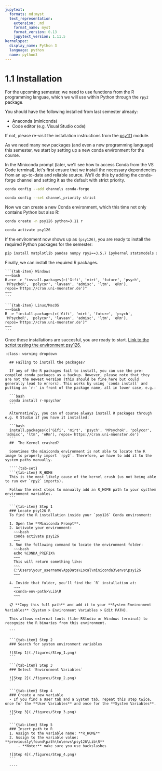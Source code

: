 ```yaml
---
jupytext:
  formats: md:myst
  text_representation:
    extension: .md
    format_name: myst
    format_version: 0.13
    jupytext_version: 1.11.5
kernelspec:
  display_name: Python 3
  language: python
  name: python3
---
```


# 1.1 Installation

For the upcoming semester, we need to use functions from the R programming languae, which we will use within Python through the `rpy2` package.

You should have the following installed from last semester already:

- Anaconda (miniconda)
- Code editor (e.g. Visual Studio code)

If not, please re-visit the installation instructions from the [psy111](https://mibur1.github.io/psy111/book/introduction/1_Setup/0_Introduction.html) module.

As we need many new packages (and even a new programming language) this semester, we start by setting up a new conda environment for the course. 

In the Miniconda prompt (later, we'll see how to access Conda from the VS Code terminal), let's first ensure that we install the necessary dependencies from an up-to-date and reliable source. We’ll do this by adding the conda-forge channel and setting it as the default with strict priority.

```bash
conda config --add channels conda-forge
```
```bash
conda config --set channel_priority strict
```

Now we can create a new Conda environment, which this time not only contains Python but also R:


```bash
conda create -n psy126 python=3.11 r
```
```bash
conda activate psy126
```

If the environment now shows up as `(psy126)`, you are ready to install the required Python packages for the semester:

```bash
pip install matplotlib pandas numpy rpy2==3.5.7 ipykernel statsmodels seaborn
```

Finally, we can install the required R packages.


````{tab-set}
```{tab-item} Windows
~~~bash
R.exe -e "install.packages(c('Gifi', 'mirt', 'future', 'psych', 'MPsychoR', 'polycor', 'lavaan', 'admisc', 'ltm', 'eRm'), repos='https://cran.uni-muenster.de')"
~~~
```

```{tab-item} Linux/MacOS
~~~bash
R -e "install.packages(c('Gifi', 'mirt', 'future', 'psych', 'MPsychoR', 'polycor', 'lavaan', 'admisc', 'ltm', 'eRm'), repos='https://cran.uni-muenster.de')"
~~~
```
````

Once these installations are succesful, you are ready to start.
[Link to the script testing the environment psy126.](https://elearning.uni-oldenburg.de/dispatch.php/course/files/index/fb7cffb2862814204658237b158e2baf?cid=8d69f333772c13bb395a1419339af627)


`````{admonition} 🔧 Potential Issues
:class: warning dropdown

  ## Failing to install the packages?

  If any of the R packages fail to install, you can use the pre-compiled conda packages as a backup. However, please note that they are not the newest version (this should be fine here but could generally lead to errors). This works by using `conda install` and putting an `r-` in front of the package name, all in lower case, e.g.:

  ```bash
  conda install r-mpsychor
  ```

  Alternatively, you can of course always install R packages through e.g. R Studio if you have it installed:

  ```bash
  install.packages(c('Gifi', 'mirt', 'psych', 'MPsychoR', 'polycor', 'admisc', 'ltm', 'eRm'), repos='https://cran.uni-muenster.de')
  ```
  ##  The Kernel crashed?

  Sometimes the miniconda environment is not able to locate the R image to properly import `rpy2`. Therefore, we have to add it to the system paths manually.

  ````{tab-set}
  ```{tab-item} R_HOME
  This is the most likely cause of the kernel crush (us not being able to run owr `rpy2` imports).
  
  Follow the next steps to manually add an R_HOME path to your systhem environment variables.
  ```

  ```{tab-item} Step 1
  ### Locate psy126 R
  To find the R installation inside your `psy126` Conda environment:

  1. Open the **Miniconda Prompt**.
  2. Activate your environment:
    ~~~bash
    conda activate psy126
    ~~~
  3. Run the following command to locate the environment folder:
    ~~~bash
    echo %CONDA_PREFIX%
    ~~~
    This will return something like:
    ~~~
    C:\Users\your_username\AppData\Local\miniconda3\envs\psy126
    ~~~

  4. Inside that folder, you'll find the `R` installation at:
    ~~~
    <conda-env-path>\Lib\R
    ~~~

  📋 **Copy this full path** and add it to your **System Environment Variables** (System > Environment Variables > Edit PATH).

  This allows external tools (like RStudio or Windows terminal) to recognize the R binaries from this environment.

  ```

  ```{tab-item} Step 2
  ### Search for system environment variables 

  ![Step 1](./figures/Step_1.png)
  ```

  ```{tab-item} Step 3
  ### Select `Environment Variables` 

  ![Step 2](./figures/Step_2.png)
  ```

  ```{tab-item} Step 4
  ### Create a new variable
  - If you find a User tab and a System tab, repeat this step twice, once for the **User Variables** and once for the **System Variables**.

  ![Step 3](./figures/Step_3.png)
  ```

  ```{tab-item} Step 5
  ### Insert path to R
  1. Assign to the variable name: **R_HOME**
  2. Assign to the variable value: **previously\found\path\to\envs\psy126\Lib\R**
      - **Note:** make sure you use backslashes

  ![Step 4](./figures/Step_4.png)
  ```

  ````

`````
